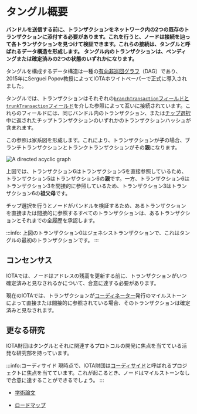 # タングル概要
<!-- # The Tangle overview -->

**バンドルを送信する前に、トランザクションをネットワーク内の2つの既存のトランザクションに添付する必要があります。これを行うと、ノードは接続を辿って各トランザクションを見つけて検証できます。これらの接続は、タングルと呼ばれるデータ構造を形成します。 タングル内のトランザクションは、ペンディングまたは確定済みの2つの状態のいずれかになります。**
<!-- **Before you send a bundle, you must attach your transactions to two existing ones in the network. You do this so that the node can walk on the connections to find and validate each transaction. These connections form a data structure that's called the Tangle. Transactions in the Tangle can be in one of two states: Pending or confirmed.** -->

タングルを構成するデータ構造は一種の[有向非巡回グラフ](https://en.wikipedia.org/wiki/Directed_acyclic_graph)（DAG）であり、2015年にSerguei Popov教授によってIOTAホワイトペーパーで正式に導入されました。
<!-- The data structure that forms the Tangle is a type of [directed acyclic graph](https://en.wikipedia.org/wiki/Directed_acyclic_graph) (DAG), and it was formally introduced in the IOTA whitepaper by Professor Serguei Popov in 2015. -->

タングルでは、トランザクションはそれぞれの[`branchTransaction`フィールドと`trunkTransaction`フィールド](root://iota-basics/0.1/references/structure-of-a-transaction.md)を介した参照によって互いに接続されています。これらのフィールドには、同じバンドル内のトランザクション、または[チップ選択](../concepts/tip-selection.md)中に返されたチップトランザクションのいずれかのトランザクションハッシュが含まれます。
<!-- In the Tangle, transactions are connected to each other by reference through their [`branchTransaction` and `trunkTransaction` fields](root://iota-basics/0.1/references/structure-of-a-transaction.md). These fields contain the transaction hash of either a transaction in the same bundle or a tip transaction that was returned during [tip selection](../concepts/tip-selection.md). -->

この参照は家系図を形成します。これにより、トランザクションが**子**の場合、ブランチトランザクションとトランクトランザクションがその**親**になります。
<!-- References form a family tree, whereby if a transaction is a **child**, the branch and trunk transactions are its **parents**. -->

![A directed acyclic graph](../images/dag.png)

上図では、トランザクション6はトランザクション5を直接参照しているため、トランザクション5はトランザクション6の**親**です。一方、トランザクション6はトランザクション3を間接的に参照しているため、トランザクション3はトランザクション6の**祖父母**です。
<!-- In this diagram, transaction 6 directly references transaction 5, so transaction 5 is a **parent** of transaction 6. On the other hand, transaction 6 indirectly references transaction 3, so, transaction 3 is a **grandparent** of transaction 6. -->

チップ選択を行うとノードがバンドルを検証するため、あるトランザクションを直接または間接的に参照するすべてのトランザクションは、あるトランザクションとそれまでの全履歴を承認します。
<!-- Because tip selection causes nodes to validate bundles, any transaction that directly or indirectly references other transactions approves them and their entire history. -->

:::info:
上図のトランザクション0はジェネシストランザクションで、これはタングルの最初のトランザクションです。
:::
<!-- :::info: -->
<!-- Transaction 0 is the genesis transaction, which is the very first transaction in the Tangle. -->
<!-- ::: -->

## コンセンサス
<!-- ## Consensus -->

IOTAでは、ノードはアドレスの残高を更新する前に、トランザクションがいつ確定済みと見なされるかについて、合意に達する必要があります。
<!-- In IOTA, the nodes must reach a consensus about when a transaction can be considered confirmed before they can update the balances of addresses. -->

現在のIOTAでは、トランザクションが[コーディネーター](../concepts/the-coordinator.md)発行のマイルストーンによって直接または間接的に参照されている場合、そのトランザクションは確定済みと見なされます。
<!-- A transaction is considered confirmed when it's directly or indirectly referenced by a [Coordinator](../concepts/the-coordinator.md)-issued milestone. -->

## 更なる研究
<!-- ## Further research -->

IOTA財団はタングルとそれに関連するプロトコルの開発に焦点を当てている活発な研究部を持っています。
<!-- We have an active research department that focuses on developing the Tangle and its related protocols. -->

:::info:コーディサイド
現時点で、IOTA財団は[コーディサイド](https://coordicide.iota.org/)と呼ばれるプロジェクトに焦点を当てています。これが起こるとき、ノードはマイルストーンなしで合意に達することができるでしょう。
:::
<!-- :::info:Coordicide -->
<!-- At the moment, we are focused on a project called [Coordicide](https://coordicide.iota.org/), which is our proposal for the removal of the Coordinator. When this happens, nodes will be able to reach a consensus without milestones. -->
<!-- ::: -->

* [学術論文](https://www.iota.org/research/academic-papers)
<!-- * [Academic Papers](https://www.iota.org/research/academic-papers) -->
* [ロードマップ](https://www.iota.org/research/roadmap)
<!-- * [Roadmap](https://www.iota.org/research/roadmap) -->
